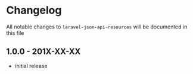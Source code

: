# Changelog

All notable changes to `laravel-json-api-resources` will be documented in this file

## 1.0.0 - 201X-XX-XX

- initial release
